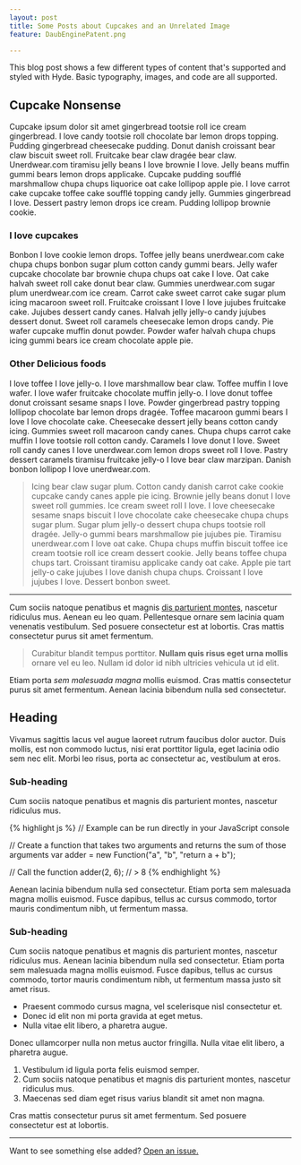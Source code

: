 ```yaml
---
layout: post
title: Some Posts about Cupcakes and an Unrelated Image
feature: DaubEnginePatent.png

---
```


This blog post shows a few different types of content that's supported and styled with Hyde. Basic typography, images, and code are all supported.

## Cupcake Nonsense
Cupcake ipsum dolor sit amet gingerbread tootsie roll ice cream gingerbread. I love candy tootsie roll chocolate bar lemon drops topping. Pudding gingerbread cheesecake pudding. Donut danish croissant bear claw biscuit sweet roll. Fruitcake bear claw dragée bear claw. Unerdwear.com tiramisu jelly beans I love brownie I love. Jelly beans muffin gummi bears lemon drops applicake. Cupcake pudding soufflé marshmallow chupa chups liquorice oat cake lollipop apple pie. I love carrot cake cupcake toffee cake soufflé topping candy jelly. Gummies gingerbread I love. Dessert pastry lemon drops ice cream. Pudding lollipop brownie cookie.

### I love cupcakes
Bonbon I love cookie lemon drops. Toffee jelly beans unerdwear.com cake chupa chups bonbon sugar plum cotton candy gummi bears. Jelly wafer cupcake chocolate bar brownie chupa chups oat cake I love. Oat cake halvah sweet roll cake donut bear claw. Gummies unerdwear.com sugar plum unerdwear.com ice cream. Carrot cake sweet carrot cake sugar plum icing macaroon sweet roll. Fruitcake croissant I love I love jujubes fruitcake cake. Jujubes dessert candy canes. Halvah jelly jelly-o candy jujubes dessert donut. Sweet roll caramels cheesecake lemon drops candy. Pie wafer cupcake muffin donut powder. Powder wafer halvah chupa chups icing gummi bears ice cream chocolate apple pie.

### Other Delicious foods
I love toffee I love jelly-o. I love marshmallow bear claw. Toffee muffin I love wafer. I love wafer fruitcake chocolate muffin jelly-o. I love donut toffee donut croissant sesame snaps I love. Powder gingerbread pastry topping lollipop chocolate bar lemon drops dragée. Toffee macaroon gummi bears I love I love chocolate cake. Cheesecake dessert jelly beans cotton candy icing. Gummies sweet roll macaroon candy canes. Chupa chups carrot cake muffin I love tootsie roll cotton candy. Caramels I love donut I love. Sweet roll candy canes I love unerdwear.com lemon drops sweet roll I love. Pastry dessert caramels tiramisu fruitcake jelly-o I love bear claw marzipan. Danish bonbon lollipop I love unerdwear.com.


> Icing bear claw sugar plum. Cotton candy danish carrot cake cookie cupcake candy canes apple pie icing. Brownie jelly beans donut I love sweet roll gummies. Ice cream sweet roll I love. I love cheesecake sesame snaps biscuit I love chocolate cake cheesecake chupa chups sugar plum. Sugar plum jelly-o dessert chupa chups tootsie roll dragée. Jelly-o gummi bears marshmallow pie jujubes pie. Tiramisu unerdwear.com I love oat cake. Chupa chups muffin biscuit toffee ice cream tootsie roll ice cream dessert cookie. Jelly beans toffee chupa chups tart. Croissant tiramisu applicake candy oat cake. Apple pie tart jelly-o cake jujubes I love danish chupa chups. Croissant I love jujubes I love. Dessert bonbon sweet.


-----

Cum sociis natoque penatibus et magnis <a href="#">dis parturient montes</a>, nascetur ridiculus mus. Aenean eu leo quam. Pellentesque ornare sem lacinia quam venenatis vestibulum. Sed posuere consectetur est at lobortis. Cras mattis consectetur purus sit amet fermentum.

> Curabitur blandit tempus porttitor. **Nullam quis risus eget urna mollis** ornare vel eu leo. Nullam id dolor id nibh ultricies vehicula ut id elit.

Etiam porta *sem malesuada magna* mollis euismod. Cras mattis consectetur purus sit amet fermentum. Aenean lacinia bibendum nulla sed consectetur.

## Heading

Vivamus sagittis lacus vel augue laoreet rutrum faucibus dolor auctor. Duis mollis, est non commodo luctus, nisi erat porttitor ligula, eget lacinia odio sem nec elit. Morbi leo risus, porta ac consectetur ac, vestibulum at eros.

### Sub-heading

Cum sociis natoque penatibus et magnis dis parturient montes, nascetur ridiculus mus.

{% highlight js %}
// Example can be run directly in your JavaScript console

// Create a function that takes two arguments and returns the sum of those arguments
var adder = new Function("a", "b", "return a + b");

// Call the function
adder(2, 6);
// > 8
{% endhighlight %}

Aenean lacinia bibendum nulla sed consectetur. Etiam porta sem malesuada magna mollis euismod. Fusce dapibus, tellus ac cursus commodo, tortor mauris condimentum nibh, ut fermentum massa.

### Sub-heading

Cum sociis natoque penatibus et magnis dis parturient montes, nascetur ridiculus mus. Aenean lacinia bibendum nulla sed consectetur. Etiam porta sem malesuada magna mollis euismod. Fusce dapibus, tellus ac cursus commodo, tortor mauris condimentum nibh, ut fermentum massa justo sit amet risus.

* Praesent commodo cursus magna, vel scelerisque nisl consectetur et.
* Donec id elit non mi porta gravida at eget metus.
* Nulla vitae elit libero, a pharetra augue.

Donec ullamcorper nulla non metus auctor fringilla. Nulla vitae elit libero, a pharetra augue.

1. Vestibulum id ligula porta felis euismod semper.
2. Cum sociis natoque penatibus et magnis dis parturient montes, nascetur ridiculus mus.
3. Maecenas sed diam eget risus varius blandit sit amet non magna.

Cras mattis consectetur purus sit amet fermentum. Sed posuere consectetur est at lobortis.

-----

Want to see something else added? <a href="https://github.com/mdo/hyde/issues/new">Open an issue.</a>
